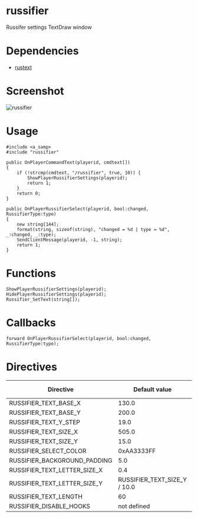 # russifier
Russifer settings TextDraw window

# Dependencies
- [rustext](https://github.com/Open-GTO/rustext)

# Screenshot

![russifier](https://user-images.githubusercontent.com/1020099/42131621-c1bde476-7d0e-11e8-821c-595a6a7a5f32.png)

# Usage

```Pawn
#include <a_samp>
#include "russifier"

public OnPlayerCommandText(playerid, cmdtext[])
{
	if (!strcmp(cmdtext, "/russifier", true, 10)) {
		ShowPlayerRussifierSettings(playerid);
		return 1;
	}
	return 0;
}

public OnPlayerRussifierSelect(playerid, bool:changed, RussifierType:type)
{
	new string[144];
	format(string, sizeof(string), "changed = %d | type = %d", _:changed, _:type);
	SendClientMessage(playerid, -1, string);
	return 1;
}
```

# Functions

```Pawn
ShowPlayerRussifierSettings(playerid);
HidePlayerRussifierSettings(playerid);
Russifier_SetText(string[]);
```

# Callbacks

```Pawn
forward OnPlayerRussifierSelect(playerid, bool:changed, RussifierType:type);
```

# Directives

Directive | Default value | Can be redefined
----------|---------------|-----------------
RUSSIFIER_TEXT_BASE_X | 130.0 | yes
RUSSIFIER_TEXT_BASE_Y | 200.0 | yes
RUSSIFIER_TEXT_Y_STEP | 19.0 | yes
RUSSIFIER_TEXT_SIZE_X | 505.0 | yes
RUSSIFIER_TEXT_SIZE_Y | 15.0 | yes
RUSSIFIER_SELECT_COLOR | 0xAA3333FF | yes
RUSSIFIER_BACKGROUND_PADDING | 5.0 | yes
RUSSIFIER_TEXT_LETTER_SIZE_X | 0.4 | yes
RUSSIFIER_TEXT_LETTER_SIZE_Y | RUSSIFIER_TEXT_SIZE_Y / 10.0 | yes
RUSSIFIER_TEXT_LENGTH | 60 | yes
RUSSIFIER_DISABLE_HOOKS | not defined | yes
